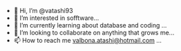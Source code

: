 - 👋 Hi, I’m @vatashi93
- 👀 I’m interested in sofftware...
- 🌱 I’m currently learning about database and coding ...
- 💞️ I’m looking to collaborate on anything that grows me...
- 📫 How to reach me valbona.atashi@hotmail.com ...

<!---
vatashi93/vatashi93 is a ✨ special ✨ repository because its `README.md` (this file) appears on your GitHub profile.
You can click the Preview link to take a look at your changes.
--->

